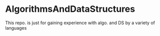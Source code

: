 # AlgorithmsAndDataStructures
This repo. is just for gaining experience with algo. and DS by a variety of languages

